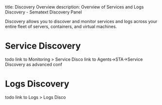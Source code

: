title: Discovery Overview
description: Overview of Services and Logs Discovery - Sematext Discovery Panel

Discovery allows you to discover and monitor services and logs across your entire fleet of servers, containers, and virtual machines. 

# Service Discovery
todo
link to Monitoring > Service Disco
link to Agents->STA->Service Discovery as advanced conf


# Logs Discovery
todo
link to Logs > Logs Disco